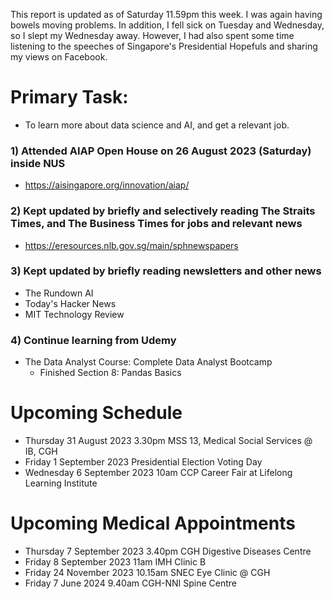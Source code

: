 This report is updated as of Saturday 11.59pm this week.  I was again having bowels moving problems.  In addition, I fell sick on Tuesday and Wednesday, so I slept my Wednesday away.  However, I had also spent some time listening to the speeches of Singapore's Presidential Hopefuls and sharing my views on Facebook.  

# Primary Task:
- To learn more about data science and AI, and get a relevant job.  

### 1) Attended AIAP Open House on 26 August 2023 (Saturday) inside NUS
- https://aisingapore.org/innovation/aiap/

### 2) Kept updated by briefly and selectively reading The Straits Times, and The Business Times for jobs and relevant news
- https://eresources.nlb.gov.sg/main/sphnewspapers

### 3) Kept updated by briefly reading newsletters and other news
- The Rundown AI
- Today's Hacker News
- MIT Technology Review

### 4) Continue learning from Udemy
- The Data Analyst Course: Complete Data Analyst Bootcamp
    - Finished Section 8: Pandas Basics

# Upcoming Schedule
- Thursday 31 August 2023 3.30pm MSS 13, Medical Social Services @ IB, CGH
- Friday 1 September 2023 Presidential Election Voting Day
- Wednesday 6 September 2023 10am CCP Career Fair at Lifelong Learning Institute

# Upcoming Medical Appointments
- Thursday 7 September 2023 3.40pm CGH Digestive Diseases Centre
- Friday 8 September 2023 11am IMH Clinic B
- Friday 24 November 2023 10.15am SNEC Eye Clinic @ CGH
- Friday 7 June 2024 9.40am CGH-NNI Spine Centre